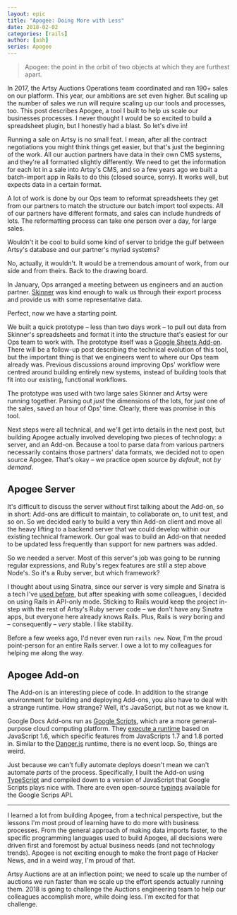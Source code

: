 ```yaml
---
layout: epic
title: "Apogee: Doing More with Less"
date: 2018-02-02
categories: [rails]
author: [ash]
series: Apogee
---
```


> Apogee: the point in the orbit of two objects at which they are furthest apart.

In 2017, the Artsy Auctions Operations team coordinated and ran 190+ sales on our platform. This year, our ambitions are set even higher. But scaling up the number of sales we run will require scaling up our tools and processes, too. This post describes Apogee, a tool I built to help us scale our businesses processes. I never thought I would be so excited to build a spreadsheet plugin, but I honestly had a blast. So let's dive in!

<!-- more -->

Running a sale on Artsy is no small feat. I mean, after all the contract negotiations you might think things get easier, but that's just the beginning of the work. All our auction partners have data in their own CMS systems, and they're all formatted slightly differently. We need to get the information for each lot in a sale into Artsy's CMS, and so a few years ago we built a batch-import app in Rails to do this (closed source, sorry). It works well, but expects data in a certain format.

A lot of work is done by our Ops team to reformat spreadsheets they get from our partners to match the structure our batch import tool expects. All of our partners have different formats, and sales can include hundreds of lots. The reformatting process can take one person over a day, for large sales.

Wouldn't it be cool to build some kind of server to bridge the gulf between Artsy's database and our partner's myriad systems?

No, actually, it wouldn't. It would be a tremendous amount of work, from our side and from theirs. Back to the drawing board.

In January, Ops arranged a meeting between us engineers and an auction partner. [Skinner][] was kind enough to walk us through their export process and provide us with some representative data.

Perfect, now we have a starting point.

We built a quick prototype – less than two days work – to pull out data from Skinner's spreadsheets and format it into the structure that's easiest for our Ops team to work with. The prototype itself was a [Google Sheets Add-on][add-on]. There will be a follow-up post describing the technical evolution of this tool, but the important thing is that we engineers went to where our Ops team already was. Previous discussions around improving Ops' workflow were centred around building entirely new systems, instead of building tools that fit into our existing, functional workflows.

The prototype was used with two large sales Skinner and Artsy were running together. Parsing out _just_ the dimensions of the lots, for _just_ one of the sales, saved an hour of Ops' time. Clearly, there was promise in this tool.

Next steps were all technical, and we'll get into details in the next post, but building Apogee actually involved developing two pieces of technology: a server, and an Add-on. Because a tool to parse data from various partners necessarily contains those partners' data formats, we decided not to open source Apogee. That's okay – we practice open source _by default_, not _by demand_.

## Apogee Server

It's difficult to discuss the server without first talking about the Add-on, so in short: Add-ons are difficult to maintain, to collaborate on, to unit test, and so on. So we decided early to build a very thin Add-on client and move all the heavy lifting to a backend server that we could develop within our existing technical framework. Our goal was to build an Add-on that needed to be updated less frequently than support for new partners was added.

So we needed a server. Most of this server's job was going to be running regular expressions, and Ruby's regex features are still a step above Node's. So it's a Ruby server, but which framework?

I thought about using Sinatra, since our server is very simple and Sinatra is a tech I've [used before][aeryn], but after speaking with some colleagues, I decided on using Rails in API-only mode. Sticking to Rails would keep the project in-step with the rest of Artsy's Ruby server code – we don't have any Sinatra apps, but everyone here already knows Rails. Plus, Rails is _very_ boring and – consequently – _very_ stable. I like stability.

Before a few weeks ago, I'd never even run `rails new`. Now, I'm the proud point-person for an entire Rails server. I owe a lot to my colleagues for helping me along the way.

## Apogee Add-on

The Add-on is an interesting piece of code. In addition to the strange environment for building and deploying Add-ons, you also have to deal with a strange runtime. How strange? Well, it's JavaScript, but not as we know it.

Google Docs Add-ons run as [Google Scripts][], which are a more general-purpose cloud computing platform. They [execute a runtime][runtime] based on JavaScript 1.6, which specific features from JavaScripts 1.7 and 1.8 ported in. Similar to the [Danger.js][] runtime, there is no event loop. So, things are weird.

Just because we can't fully automate deploys doesn't mean we can't automate _parts_ of the process. Specifically, I built the Add-on using [TypeScript][] and compiled down to a version of JavaScript that Google Scripts plays nice with. There are even open-source [typings][] available for the Google Scrips API.

---

I learned a lot from building Apogee, from a technical perspective, but the lessons I'm most proud of learning have to do more with business processes. From the general approach of making data imports faster, to the specific programming languages used to build Apogee, all decisions were driven first and foremost by actual business needs (and not technology trends). Apogee is not exciting enough to make the front page of Hacker News, and in a weird way, I'm proud of that.

Artsy Auctions are at an inflection point; we need to scale up the number of auctions we run faster than we scale up the effort spends actually running them. 2018 is going to challenge the Auctions engineering team to help our colleagues accomplish more, while doing less. I'm excited for that challenge.

[Skinner]: https://www.skinnerinc.com
[add-on]: https://developers.google.com/apps-script/add-ons/
[aeryn]: https://github.com/Moya/Aeryn
[Google Scripts]: https://script.google.com
[runtime]: https://developers.google.com/apps-script/guides/services/#basic_javascript_features
[Danger.js]: http://danger.systems/js/
[TypeScript]: https://www.typescriptlang.org
[typings]: https://www.npmjs.com/package/@types/google-apps-script
